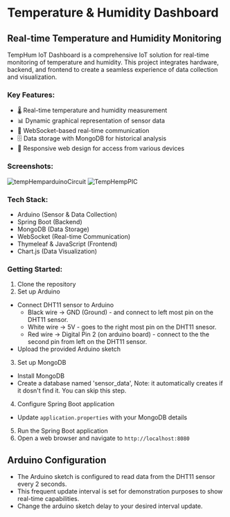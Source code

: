 # Temperature & Humidity Dashboard

## Real-time Temperature and Humidity Monitoring

TempHum IoT Dashboard is a comprehensive IoT solution for real-time monitoring of temperature and humidity. This project integrates hardware, backend, and frontend to create a seamless experience of data collection and visualization.

### Key Features:
- 🌡️ Real-time temperature and humidity measurement
- 📊 Dynamic graphical representation of sensor data
- 📡 WebSocket-based real-time communication
- 🗄️ Data storage with MongoDB for historical analysis
- 📱 Responsive web design for access from various devices

### Screenshots:
![tempHemparduinoCircuit](https://github.com/user-attachments/assets/939f757a-eff6-441e-9d92-dfce79f5a06c)
![TempHempPIC](https://github.com/user-attachments/assets/49ab53e2-44a0-41da-930b-1ce42781f0b6)


### Tech Stack:
- Arduino (Sensor & Data Collection)
- Spring Boot (Backend)
- MongoDB (Data Storage)
- WebSocket (Real-time Communication)
- Thymeleaf & JavaScript (Frontend)
- Chart.js (Data Visualization)

### Getting Started:
1. Clone the repository
2. Set up Arduino
- Connect DHT11 sensor to Arduino
     - Black wire -> GND (Ground) - and connect to left most pin on the DHT11 sensor.
     - White wire -> 5V - goes to the right most pin on the DHT11 snesor.
     - Red wire -> Digital Pin 2 (on arduino board) - connect to the the second pin from left on the DHT11 sensor. 
- Upload the provided Arduino sketch
3. Set up MongoDB
- Install MongoDB
- Create a database named 'sensor_data', Note: it automatically creates if it dosn't find it. You can skip this step.
4. Configure Spring Boot application
- Update `application.properties` with your MongoDB details
5. Run the Spring Boot application
6. Open a web browser and navigate to `http://localhost:8080`

## Arduino Configuration

- The Arduino sketch is configured to read data from the DHT11 sensor every 2 seconds.
- This frequent update interval is set for demonstration purposes to show real-time capabilities.
- Change the arduino sketch delay to your desired interval update.
